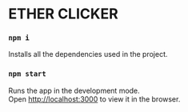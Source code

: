 # ETHER CLICKER

### `npm i`

Installs all the dependencies used in the project.

### `npm start`

Runs the app in the development mode.\
Open [http://localhost:3000](http://localhost:3000) to view it in the browser.
